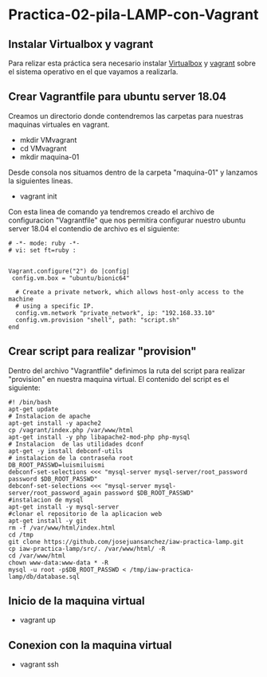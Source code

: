 # Practica-02-pila-LAMP-con-Vagrant
## Instalar Virtualbox y vagrant
Para relizar esta práctica sera necesario instalar [Virtualbox](https://www.virtualbox.org/wiki/Downloads) y [vagrant](https://www.vagrantup.com/downloads.html) sobre el sistema operativo en el que vayamos a realizarla.
## Crear Vagrantfile para ubuntu server 18.04
Creamos un directorio donde contendremos las carpetas para nuestras maquinas virtuales en vagrant.
-  mkdir VMvagrant
-  cd VMvagrant
-  mkdir maquina-01

Desde consola nos situamos dentro de la carpeta "maquina-01" y lanzamos la siguientes lineas.

- vagrant init

Con esta linea de comando ya tendremos creado el archivo de configuracion "Vagrantfile" que nos permitira configurar nuestro ubuntu server 18.04 el contendio de archivo es el siguiente:

~~~
# -*- mode: ruby -*-
# vi: set ft=ruby :


Vagrant.configure("2") do |config|
 config.vm.box = "ubuntu/bionic64"

  # Create a private network, which allows host-only access to the machine
  # using a specific IP.
  config.vm.network "private_network", ip: "192.168.33.10"
  config.vm.provision "shell", path: "script.sh"
end

~~~

## Crear script para realizar "provision" 

Dentro del archivo "Vagrantfile" definimos la ruta del script para realizar "provision" en nuestra maquina virtual. El contenido del script es el siguiente:

~~~
#! /bin/bash
apt-get update
# Instalacion de apache
apt-get install -y apache2
cp /vagrant/index.php /var/www/html
apt-get install -y php libapache2-mod-php php-mysql
# Instalacion  de las utilidades dconf
apt-get -y install debconf-utils
# instalacion de la contraseña root
DB_ROOT_PASSWD=luismiluismi
debconf-set-selections <<< "mysql-server mysql-server/root_password password $DB_ROOT_PASSWD"
debconf-set-selections <<< "mysql-server mysql-server/root_password_again password $DB_ROOT_PASSWD"
#instalacion de mysql
apt-get install -y mysql-server
#clonar el repositorio de la aplicacion web
apt-get install -y git
rm -f /var/www/html/index.html
cd /tmp
git clone https://github.com/josejuansanchez/iaw-practica-lamp.git
cp iaw-practica-lamp/src/. /var/www/html/ -R
cd /var/www/html
chown www-data:www-data * -R 
mysql -u root -p$DB_ROOT_PASSWD < /tmp/iaw-practica-lamp/db/database.sql

~~~

## Inicio de la maquina virtual 

- vagrant up

## Conexion con la maquina virtual

- vagrant ssh